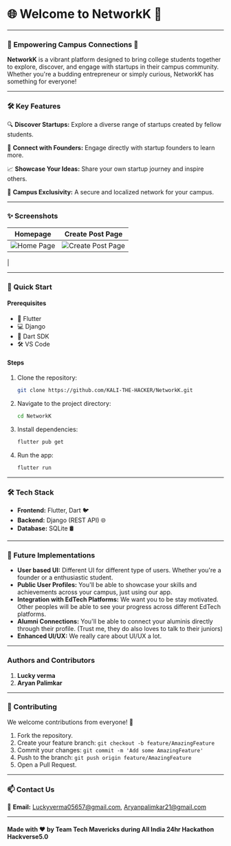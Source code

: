 # 🌐 Welcome to **NetworkK** 🚀

---

### 👋 Empowering Campus Connections 🌟

**NetworkK** is a vibrant platform designed to bring college students together to explore, discover, and engage with startups in their campus community. Whether you're a budding entrepreneur or simply curious, NetworkK has something for everyone!

---

### 🛠️ Key Features

🔍 **Discover Startups:** Explore a diverse range of startups created by fellow students.

💬 **Connect with Founders:** Engage directly with startup founders to learn more.

📈 **Showcase Your Ideas:** Share your own startup journey and inspire others.

🌟 **Campus Exclusivity:** A secure and localized network for your campus.

---

### ✨ Screenshots

|     **Homepage**    |**Create Post Page**|
|---------------------|---------------------|
| ![Home Page](https://github.com/user-attachments/assets/fd715cf7-e4d1-4121-a3bd-7336459a0009) | ![Create Post Page](https://github.com/user-attachments/assets/f7c05e26-21e5-425d-8817-a089fdae8200)
 |

---

### 🚀 Quick Start

#### Prerequisites

- 📱 Flutter
- 💻 Django
- 📂 Dart SDK
- 🛠️ VS Code

#### Steps

1. Clone the repository:
   ```bash
   git clone https://github.com/KALI-THE-HACKER/NetworkK.git
   ```

2. Navigate to the project directory:
   ```bash
   cd NetworkK
   ```

3. Install dependencies:
   ```bash
   flutter pub get
   ```

4. Run the app:
   ```bash
   flutter run
   ```

---

### 🛠️ Tech Stack

- **Frontend:** Flutter, Dart 🐦
- **Backend:** Django (REST API) 🌐
- **Database:** SQLite 🛢️

---

### 🔧 Future Implementations
- **User based UI:** Different UI for different type of users. Whether you're a founder or a enthusiastic student.
- **Public User Profiles:** You'll be able to showcase your skills and achievements across your campus, just using our app.
- **Integration with EdTech Platforms:** We want you to be stay motivated. Other peoples will be able to see your progress across different EdTech platforms.
- **Alumni Connections:** You'll be able to connect your aluminis directly through their profile. (Trust me, they do also loves to talk to their juniors)
- **Enhanced UI/UX:** We really care about UI/UX a lot.

---

### Authors and Contributors
1. **Lucky verma** 
2. **Aryan Palimkar**

---

### 🤝 Contributing

We welcome contributions from everyone! 🌟

1. Fork the repository.
2. Create your feature branch: `git checkout -b feature/AmazingFeature`
3. Commit your changes: `git commit -m 'Add some AmazingFeature'`
4. Push to the branch: `git push origin feature/AmazingFeature`
5. Open a Pull Request.

---

### 📫 Contact Us

📧 **Email:** Luckyverma05657@gmail.com, Aryanpalimkar21@gmail.com  

---

#### Made with ❤️ by Team **Tech Mavericks** during All India 24hr Hackathon **Hackverse5.0**

